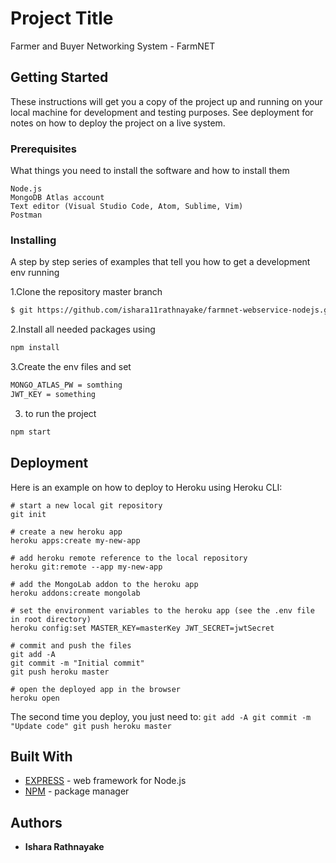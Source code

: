 # Project Title

Farmer and Buyer Networking System - FarmNET

## Getting Started

These instructions will get you a copy of the project up and running on your local machine for development and testing purposes. See deployment for notes on how to deploy the project on a live system.

### Prerequisites

What things you need to install the software and how to install them

```
Node.js
MongoDB Atlas account
Text editor (Visual Studio Code, Atom, Sublime, Vim)
Postman
```

### Installing

A step by step series of examples that tell you how to get a development env running

1.Clone the repository master branch
```sh
$ git https://github.com/ishara11rathnayake/farmnet-webservice-nodejs.git
```

2.Install all needed packages using
```sh
npm install
```
3.Create the env files and set 
```sh
MONGO_ATLAS_PW = somthing
JWT_KEY = something
```
3. to run the project
```sh
npm start
```

## Deployment

Here is an example on how to deploy to Heroku using Heroku CLI:
```
# start a new local git repository
git init

# create a new heroku app
heroku apps:create my-new-app

# add heroku remote reference to the local repository
heroku git:remote --app my-new-app

# add the MongoLab addon to the heroku app
heroku addons:create mongolab

# set the environment variables to the heroku app (see the .env file in root directory)
heroku config:set MASTER_KEY=masterKey JWT_SECRET=jwtSecret

# commit and push the files
git add -A
git commit -m "Initial commit"
git push heroku master

# open the deployed app in the browser
heroku open
```
The second time you deploy, you just need to:
``
git add -A
git commit -m "Update code"
git push heroku master
``

## Built With

* [EXPRESS](https://expressjs.com/en/api.html) - web framework for Node.js
* [NPM](https://docs.npmjs.com/) - package manager

## Authors

* **Ishara Rathnayake** 
